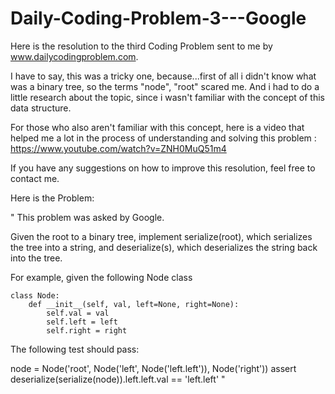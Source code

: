 # Daily-Coding-Problem-3---Google
Here is the resolution to the third Coding Problem sent to me by www.dailycodingproblem.com.

I have to say, this was a tricky one, because...first of all i didn't know what was a binary tree, so the terms "node", "root"
scared me. And i had to do a little research about the topic, since i wasn't familiar with the concept of this data structure.

For those who also aren't familiar with this concept, here is a video that helped me a lot in the process of understanding and solving this problem : https://www.youtube.com/watch?v=ZNH0MuQ51m4

If you have any suggestions on how to improve this resolution, feel free to contact me.

Here is the Problem:
 
"
This problem was asked by Google.

Given the root to a binary tree, implement serialize(root), which serializes the tree into a string, and deserialize(s), which deserializes the string back into the tree.

For example, given the following Node class
```
class Node:
    def __init__(self, val, left=None, right=None):
        self.val = val
        self.left = left
        self.right = right
```
        
The following test should pass:

node = Node('root', Node('left', Node('left.left')), Node('right'))
assert deserialize(serialize(node)).left.left.val == 'left.left'
"
